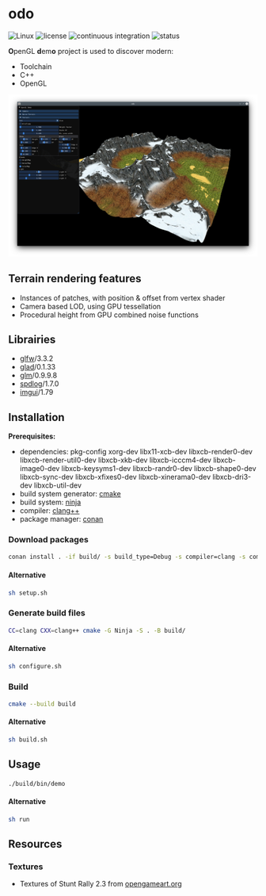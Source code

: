 # odo

![Linux](https://img.shields.io/badge/-Linux-grey?logo=linux&logoColor=white)
![license](https://img.shields.io/github/license/douze/odo?color=blue&label=license)
![continuous integration](https://img.shields.io/github/actions/workflow/status/douze/odo/continuous-integration.yml)
![status](https://img.shields.io/badge/status-inative-yellowgreen)

**O**penGL **d**em**o** project is used to discover modern:
* Toolchain
* C++
* OpenGL

![Preview](odo.png)

## Terrain rendering features
* Instances of patches, with position & offset from vertex shader
* Camera based LOD, using GPU tessellation
* Procedural height from GPU combined noise functions

## Librairies
* [glfw](https://github.com/glfw/glfw/)/3.3.2
* [glad](https://github.com/Dav1dde/glad/)/0.1.33
* [glm](https://github.com/g-truc/glm/)/0.9.9.8
* [spdlog](https://github.com/gabime/spdlog/)/1.7.0
* [imgui](https://github.com/ocornut/imgui/)/1.79

## Installation

**Prerequisites:** 
* dependencies: pkg-config xorg-dev libx11-xcb-dev libxcb-render0-dev libxcb-render-util0-dev libxcb-xkb-dev libxcb-icccm4-dev libxcb-image0-dev libxcb-keysyms1-dev libxcb-randr0-dev libxcb-shape0-dev libxcb-sync-dev libxcb-xfixes0-dev libxcb-xinerama0-dev libxcb-dri3-dev libxcb-util-dev
* build system generator: [cmake](https://cmake.org/)
* build system: [ninja](https://ninja-build.org/)
* compiler: [clang++](https://clang.llvm.org/)
* package manager: [conan](https://conan.io/)

### Download packages

```bash
conan install . -if build/ -s build_type=Debug -s compiler=clang -s compiler.version=10 -s compiler.libcxx=libstdc++11 -e CC=clang -e CXX=clang++ -b outdated
```

#### Alternative

```bash
sh setup.sh
````

### Generate build files

```bash
CC=clang CXX=clang++ cmake -G Ninja -S . -B build/
```

#### Alternative

```bash
sh configure.sh
````

### Build

```bash
cmake --build build
```

#### Alternative

```bash
sh build.sh
````

## Usage

```bash
./build/bin/demo
````

#### Alternative

```bash
sh run
````

## Resources

### Textures
* Textures of Stunt Rally 2.3 from [opengameart.org](https://opengameart.org/content/terrain-textures-pack-from-stunt-rally-23)
